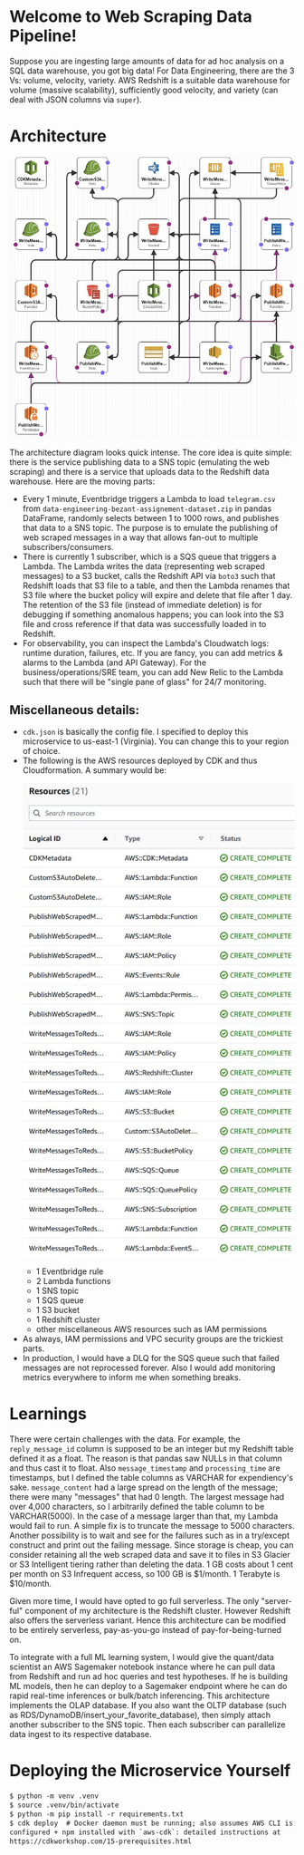 # Welcome to Web Scraping Data Pipeline!

Suppose you are ingesting large amounts of data for ad hoc analysis on a SQL data warehouse, you got big data! For Data Engineering, there are the 3 Vs: volume, velocity, variety. AWS Redshift is a suitable data warehouse for volume (massive scalability), sufficiently good velocity, and variety (can deal with JSON columns via `super`).


# Architecture
<p align="center"><img src="arch_diagram.jpg" width="800"></p>
The architecture diagram looks quick intense. The core idea is quite simple: there is the service publishing data to a SNS topic (emulating the web scraping) and there is a service that uploads data to the Redshift data warehouse. Here are the moving parts:

* Every 1 minute, Eventbridge triggers a Lambda to load `telegram.csv` from `data-engineering-bezant-assignement-dataset.zip` in pandas DataFrame, randomly selects between 1 to 1000 rows, and publishes that data to a SNS topic. The purpose is to emulate the publishing of web scraped messages in a way that allows fan-out to multiple subscribers/consumers.
* There is currently 1 subscriber, which is a SQS queue that triggers a Lambda. The Lambda writes the data (representing web scraped messages) to a S3 bucket, calls the Redshift API via `boto3` such that Redshift loads that S3 file to a table, and then the Lambda renames that S3 file where the bucket policy will expire and delete that file after 1 day. The retention of the S3 file (instead of immediate deletion) is for debugging if something anomalous happens; you can look into the S3 file and cross reference if that data was successfully loaded in to Redshift.
* For observability, you can inspect the Lambda's Cloudwatch logs: runtime duration, failures, etc. If you are fancy, you can add metrics & alarms to the Lambda (and API Gateway). For the business/operations/SRE team, you can add New Relic to the Lambda such that there will be "single pane of glass" for 24/7 monitoring.


## Miscellaneous details:
* `cdk.json` is basically the config file. I specified to deploy this microservice to us-east-1 (Virginia). You can change this to your region of choice.
* The following is the AWS resources deployed by CDK and thus Cloudformation. A summary would be: <p align="center"><img src="AWS_resources.jpg" width="500"></p>
    * 1 Eventbridge rule
    * 2 Lambda functions
    * 1 SNS topic
    * 1 SQS queue
    * 1 S3 bucket
    * 1 Redshift cluster
    * other miscellaneous AWS resources such as IAM permissions
* As always, IAM permissions and VPC security groups are the trickiest parts.
* In production, I would have a DLQ for the SQS queue such that failed messages are not reprocessed forever. Also I would add monitoring metrics everywhere to inform me when something breaks.


# Learnings
There were certain challenges with the data. For example, the `reply_message_id` column is supposed to be an integer but my Redshift table defined it as a float. The reason is that pandas saw NULLs in that column and thus cast it to float. Also `message_timestamp` and `processing_time` are timestamps, but I defined the table columns as VARCHAR for expendiency's sake. `message_content` had a large spread on the length of the message; there were many "messages" that had 0 length. The largest message had over 4,000 characters, so I arbitrarily defined the table column to be VARCHAR(5000). In the case of a message larger than that, my Lambda would fail to run. A simple fix is to truncate the message to 5000 characters. Another possibility is to wait and see for the failures such as in a try/except construct and print out the failing message.
Since storage is cheap, you can consider retaining all the web scraped data and save it to files in S3 Glacier or S3 Intelligent tiering rather than deleting the data. 1 GB costs about 1 cent per month on S3 Infrequent access, so 100 GB is $1/month. 1 Terabyte is $10/month.

Given more time, I would have opted to go full serverless. The only "server-ful" component of my architecture is the Redshift cluster. However Redshift also offers the serverless variant. Hence this architecture can be modified to be entirely serverless, pay-as-you-go instead of pay-for-being-turned on.

To integrate with a full ML learning system, I would give the quant/data scientist an AWS Sagemaker notebook instance where he can pull data from Redshift and run ad hoc queries and test hypotheses. If he is building ML models, then he can deploy to a Sagemaker endpoint where he can do rapid real-time inferences or bulk/batch inferencing. This architecture implements the OLAP database. If you also want the OLTP database (such as RDS/DynamoDB/insert_your_favorite_database), then simply attach another subscriber to the SNS topic. Then each subscriber can parallelize data ingest to its respective database.


# Deploying the Microservice Yourself
```
$ python -m venv .venv
$ source .venv/bin/activate
$ python -m pip install -r requirements.txt
$ cdk deploy  # Docker daemon must be running; also assumes AWS CLI is configured + npm installed with `aws-cdk`: detailed instructions at https://cdkworkshop.com/15-prerequisites.html
```
